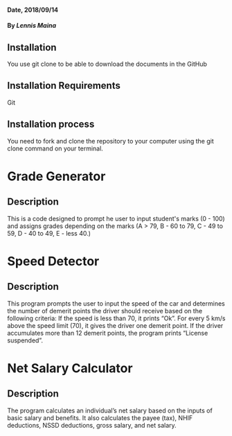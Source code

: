 #### Date, 2018/09/14

#### By *Lennis Maina*

## Installation
You use git clone to be able to download the documents in the GitHub

## Installation Requirements
Git

## Installation process
You need to fork and clone the repository to your computer using the git clone command on your terminal.


# Grade Generator

## Description
This is a code designed to prompt he user to input student's marks (0 - 100) and assigns grades depending on the marks (A > 79, B - 60 to 79, C -  49 to 59, D - 40 to 49, E - less 40.)



# Speed Detector

## Description
This program prompts the user to input the speed of the car  and determines the number of demerit points the driver should receive based on the following criteria:
If the speed is less than 70, it prints “Ok”.
For every 5 km/s above the speed limit (70), it gives the driver one demerit point.
If the driver accumulates more than 12 demerit points, the program prints “License suspended”.

# Net Salary Calculator

## Description
The program calculates an individual’s net salary based on the inputs of basic salary and benefits. 
It also calculates the payee (tax), NHIF deductions, NSSD deductions, gross salary, and net salary.


